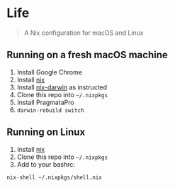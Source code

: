 # Life

> A Nix configuration for macOS and Linux

## Running on a fresh macOS machine

1. Install Google Chrome
1. Install [nix](https://nixos.org/nix/)
1. Install [nix-darwin](https://github.com/LnL7/nix-darwin) as instructed
1. Clone this repo into `~/.nixpkgs`
1. Install PragmataPro
1. `darwin-rebuild switch`

## Running on Linux

1. Install [nix](https://nixos.org/nix/)
1. Clone this repo into `~/.nixpkgs`
1. Add to your bashrc:

```shell
nix-shell ~/.nixpkgs/shell.nix
```

